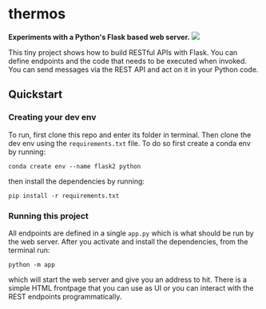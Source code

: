 # thermos
**Experiments with a Python's Flask based web server.**
![](https://cdn.pixabay.com/photo/2018/08/28/20/21/jug-3638398_960_720.jpg)

This tiny project shows how to build RESTful APIs with Flask. You can define endpoints and the code that needs to be executed when invoked. You can send messages via the REST API and act on it in your Python code.

## Quickstart
### Creating your dev env
To run, first clone this repo and enter its folder in terminal. Then clone  the dev env using the `requirements.txt` file. To do so first create a conda env by running:
```
conda create env --name flask2 python
```
then install the dependencies by running:
```
pip install -r requirements.txt
```

### Running this project
All endpoints are defined in a single `app.py` which is what should be run by the web server. After you activate and install the dependencies, from the terminal run:

```
python -m app
```
which will start the web server and give you an address to hit. There is a simple HTML frontpage that you can use as UI or you can interact with the REST endpoints programmatically.

